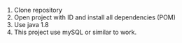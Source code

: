 1. Clone repository
2. Open project with ID and install all dependencies (POM)
3. Use java 1.8
4. This project use mySQL or similar to work.
